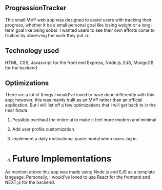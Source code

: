 ## ProgressionTracker

This small MVP web app was designed to assist users with tracking their progress, whether it be a small personal goal like losing weight or a long-term goal like being sober. I wanted users to see their own efforts come to fruition by observing the work they put in.

## Technology used

HTML, CSS, Javascript for the front end
Express, Node.js, EJS, MongoDB for the backend

## Optimizations
There are a lot of things I would've loved to have done differently with this app; however, this was mainly built as an MVP rather than an official application. But I will list off a few optimizations that I will get back to in the near future.

1. Possibly overhaul the entire ui to make it feel more modern and minimal.

2. Add user profile customization.

3. Implement a daily motivational quote modal when users log in.

4. # Future Implementations
<p>
As mention above this app was made using Node.js and EJS as a template language. Personally, I would've loved to use React for the frontend and NEXT.js for the backend. 
</p>
